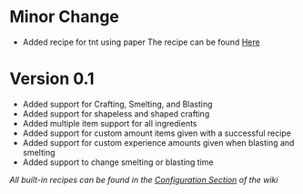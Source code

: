 # Minor Change
- Added recipe for tnt using paper The recipe can be found [Here](./configuration/crafting/index.md)

# Version 0.1
- Added support for Crafting, Smelting, and Blasting
- Added support for shapeless and shaped crafting
- Added multiple item support for all ingredients
- Added support for custom amount items given with a successful recipe
- Added support for custom experience amounts given when blasting and smelting
- Added support to change smelting or blasting time

*All built-in recipes can be found in the [Configuration Section](./configuration.md) of the wiki*
